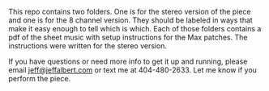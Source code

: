This repo contains two folders. One is for the stereo version of the piece and one is for the 8 channel version. They should be labeled in ways that make it easy enough to tell which is which. Each of those folders contains a pdf of the sheet music with setup instructions for the Max patches. The instructions were written for the stereo version.

If you have questions or need more info to get it up and running, please email jeff@jeffalbert.com or text me at 404-480-2633. Let me know if you perform the piece.
